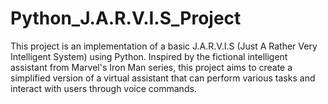 # Python_J.A.R.V.I.S_Project
This project is an implementation of a basic J.A.R.V.I.S (Just A Rather Very Intelligent System) using Python. Inspired by the fictional intelligent assistant from Marvel's Iron Man series, this project aims to create a simplified version of a virtual assistant that can perform various tasks and interact with users through voice commands.
